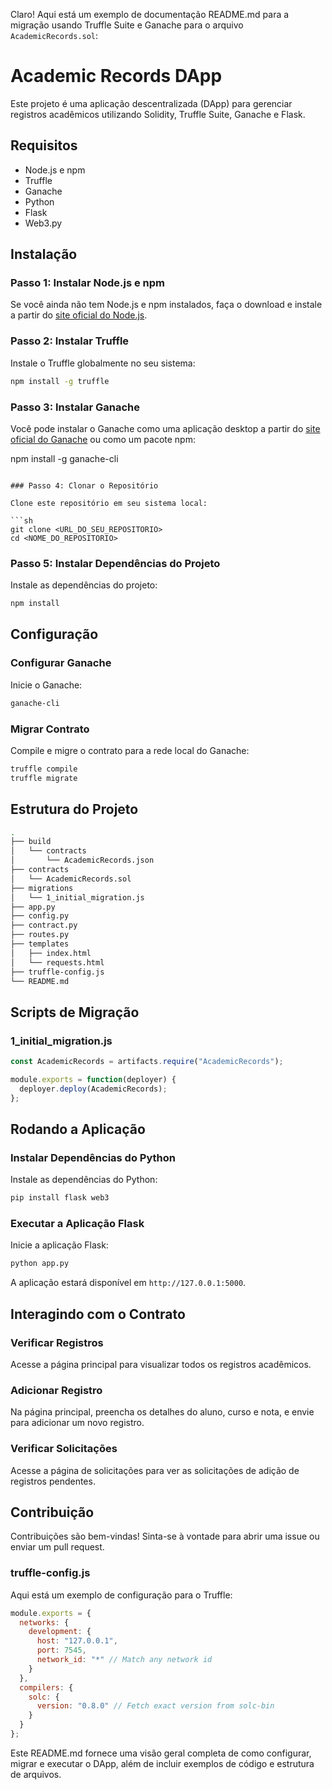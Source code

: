 Claro! Aqui está um exemplo de documentação README.md para a migração usando Truffle Suite e Ganache para o arquivo `AcademicRecords.sol`:

# Academic Records DApp

Este projeto é uma aplicação descentralizada (DApp) para gerenciar registros acadêmicos utilizando Solidity, Truffle Suite, Ganache e Flask.

## Requisitos

- Node.js e npm
- Truffle
- Ganache
- Python
- Flask
- Web3.py

## Instalação

### Passo 1: Instalar Node.js e npm

Se você ainda não tem Node.js e npm instalados, faça o download e instale a partir do [site oficial do Node.js](https://nodejs.org/).

### Passo 2: Instalar Truffle

Instale o Truffle globalmente no seu sistema:

```sh
npm install -g truffle
```

### Passo 3: Instalar Ganache

Você pode instalar o Ganache como uma aplicação desktop a partir do [site oficial do Ganache](https://www.trufflesuite.com/ganache) ou como um pacote npm:


npm install -g ganache-cli
```

### Passo 4: Clonar o Repositório

Clone este repositório em seu sistema local:

```sh
git clone <URL_DO_SEU_REPOSITORIO>
cd <NOME_DO_REPOSITORIO>
```

### Passo 5: Instalar Dependências do Projeto

Instale as dependências do projeto:

```sh
npm install
```

## Configuração

### Configurar Ganache

Inicie o Ganache:

```sh
ganache-cli
```

### Migrar Contrato

Compile e migre o contrato para a rede local do Ganache:

```sh
truffle compile
truffle migrate
```

## Estrutura do Projeto

```sh
.
├── build
│   └── contracts
│       └── AcademicRecords.json
├── contracts
│   └── AcademicRecords.sol
├── migrations
│   └── 1_initial_migration.js
├── app.py
├── config.py
├── contract.py
├── routes.py
├── templates
│   ├── index.html
│   └── requests.html
├── truffle-config.js
└── README.md
```

## Scripts de Migração

### 1_initial_migration.js

```javascript
const AcademicRecords = artifacts.require("AcademicRecords");

module.exports = function(deployer) {
  deployer.deploy(AcademicRecords);
};
```

## Rodando a Aplicação

### Instalar Dependências do Python

Instale as dependências do Python:

```sh
pip install flask web3
```

### Executar a Aplicação Flask

Inicie a aplicação Flask:

```sh
python app.py
```

A aplicação estará disponível em `http://127.0.0.1:5000`.

## Interagindo com o Contrato

### Verificar Registros

Acesse a página principal para visualizar todos os registros acadêmicos.

### Adicionar Registro

Na página principal, preencha os detalhes do aluno, curso e nota, e envie para adicionar um novo registro.

### Verificar Solicitações

Acesse a página de solicitações para ver as solicitações de adição de registros pendentes.

## Contribuição

Contribuições são bem-vindas! Sinta-se à vontade para abrir uma issue ou enviar um pull request.

### truffle-config.js

Aqui está um exemplo de configuração para o Truffle:

```javascript
module.exports = {
  networks: {
    development: {
      host: "127.0.0.1",
      port: 7545,
      network_id: "*" // Match any network id
    }
  },
  compilers: {
    solc: {
      version: "0.8.0" // Fetch exact version from solc-bin
    }
  }
};
```

Este README.md fornece uma visão geral completa de como configurar, migrar e executar o DApp, além de incluir exemplos de código e estrutura de arquivos.
